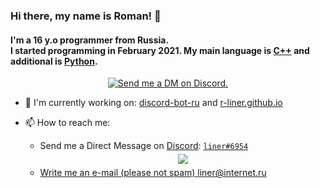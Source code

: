 ### Hi there, my name is Roman! 👋
#### I'm a 16 y.o programmer from Russia. </br> I started programming in February 2021. My main language is [C++](https://isocpp.org/) and additional is [Python](https://python.org).

<p align="center">
  <a href="https://discord.com/users/923915325668487190" target="_blank">
    <img src="https://img.shields.io/badge/-Discord-5865F2?style=for-the-badge&logo=discord&logoColor=white" alt="Send me a DM on Discord.">
  </a>
</p>

- 🔭 I'm currently working on: [discord-bot-ru](https://github.com/r-liner/discord-bot-ru) and [r-liner.github.io](https://github.com/r-liner/r-liner.github.io)
- 📫 How to reach me: 

  - Send me a Direct Message on [Discord](https://discord.com): [`liner#6954`](https://discord.com/users/923915325668487190)
    <center>
      <a href=#>
        <img src="https://discord.c99.nl/widget/theme-1/923915325668487190.png" 
        style='padding: 5px'
      </a>
    </center>
  - Write me an e-mail (please not spam) liner@internet.ru
